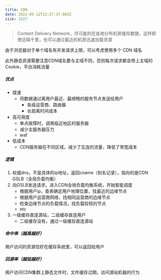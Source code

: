 ```yaml
---
title: CDN
date: 2022-05-12T12:27:37.883Z
size: 1527
---
```

> Content Delivery Network，尽可能的在各地分布机房缓存数据，这样即使远隔千里，也可以通过最近的机房迅速加载资源

由于浏览器对于单个域名有并发请求上限，可以考虑使用多个 CDN 域名

此外静态资源需要注意CDN域名要与主域不同，否则每次请求都会带上主域的Cookie，平白消耗流量

##### 优点

- 提速
  - 将数据通过离用户最近、最顺畅的服务节点发送给用户
    - 各级运营商、路由器
    - 长距离时间成本
- 高可用度
  - 单点故障时，调用临近地区的服务器
  - 减少主服务器压力
  - waf
- 低成本
  - CDN服务器在不同区域，减少了互连的流量，降低了带宽成本



##### 逻辑

1. 权威dns，不是具体的ip地址，返回cname（别名记录），指向的是CDN GSLB（全局负载均衡）
2. 向GSLB发送请求，进入CDN全局负载均衡系统，开始智能调度
   - 根据用户ip，查表确定用户地理位置，找最近的边缘节点
   - 根据用户运营商网络，找相同运营商的边缘节点
   - 检查边缘节点的负载情况，找负载较轻的节点
   - etc
3. 一级缓存直连源站，二级缓存直连用户
   - 二级缓存没有，通过一级缓存直连源站



##### 命中率（越高越好）

用户访问的资源恰好在缓存系统里，可以返回给用户

##### 回源率（越低越好）

用户访问CDN集群上静态文件时，文件缓存过期，访问源站机器的行为



